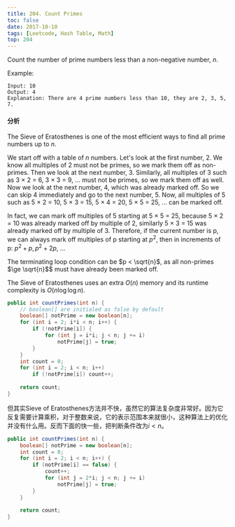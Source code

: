 ```yaml
---
title: 204. Count Primes
toc: false
date: 2017-10-10
tags: [Leetcode, Hash Table, Math]
top: 204
---
```


Count the number of prime numbers less than a non-negative number, $n$.

Example:

```
Input: 10
Output: 4
Explanation: There are 4 prime numbers less than 10, they are 2, 3, 5, 7.
```

#### 分析

The Sieve of Eratosthenes is one of the most efficient ways to find all prime numbers up to $n$. 

We start off with a table of $n$ numbers. Let's look at the first number, 2. We know all multiples of 2 must not be primes, so we mark them off as non-primes. Then we look at the next number, 3. Similarly, all multiples of 3 such as 3 × 2 = 6, 3 × 3 = 9, ... must not be primes, so we mark them off as well. Now we look at the next number, 4, which was already marked off. So we can skip 4 immediately and go to the next number, 5. Now, all multiples of 5 such as 5 × 2 = 10, 5 × 3 = 15, 5 × 4 = 20, 5 × 5 = 25, ... can be marked off.


In fact, we can mark off multiples of 5 starting at 5 × 5 = 25, because 5 × 2 = 10 was already marked off by multiple of 2, similarly 5 × 3 = 15 was already marked off by multiple of 3. Therefore, if the current number is p, we can always mark off multiples of p starting at $p^2$, then in increments of p: $p^2 + p, p^2 + 2p$, ... 

The terminating loop condition can be $p < \sqrt{n}$, as all non-primes $\ge \sqrt{n}$$ must have already been marked off. 

The Sieve of Eratosthenes uses an extra $O(n)$ memory and its runtime complexity is $O(n \log 
\log n)$. 

```Java
public int countPrimes(int n) {
    // boolean[] are initialed as false by default
    boolean[] notPrime = new boolean[n];
    for (int i = 2; i*i < n; i++) {
        if (!notPrime[i]) {
            for (int j = i*i; j < n; j += i)
                notPrime[j] = true;
        }
    }
    int count = 0;
    for (int i = 2; i < n; i++)
        if (!notPrime[i]) count++;
    
    return count;
}
```

但其实Sieve of Eratosthenes方法并不快，虽然它的算法复杂度非常好。因为它反复需要计算乘积，对于整数来说，它的表示范围本来就很小，这种算法上的优化并没有什么用。反而下面的快一些，把判断条件改为$i<n$。


```Java
public int countPrimes(int n) {
    boolean[] notPrime = new boolean[n];
    int count = 0;
    for (int i = 2; i < n; i++) {
        if (notPrime[i] == false) {
            count++;
            for (int j = 2*i; j < n; j += i)
                notPrime[j] = true;
        }
    }
    
    return count;
}
```

